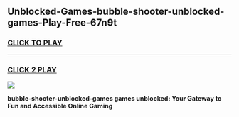 
## Unblocked-Games-bubble-shooter-unblocked-games-Play-Free-67n9t
<h3>
<a href="https://premium76.site?title=bubble-shooter-unblocked-games&ref=23A">CLICK TO PLAY</a></h3>
<hr>

<h3>
<a href="https://premium76.site?title=bubble-shooter-unblocked-games&ref=23A">CLICK 2 PLAY</a>
  
</h3>

<a href="https://premium76.site?title=bubble-shooter-unblocked-games&ref=23A"><img src="https://clearcache.store/games.png"></a>


**bubble-shooter-unblocked-games games unblocked: Your Gateway to Fun and Accessible Online Gaming**
